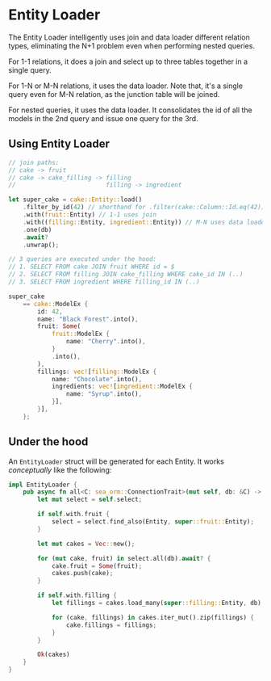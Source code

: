 # Entity Loader

The Entity Loader intelligently uses join and data loader different relation types, eliminating the N+1 problem even when performing nested queries.

For 1-1 relations, it does a join and select up to three tables together in a single query.

For 1-N or M-N relations, it uses the data loader. Note that, it's a single query even for M-N relation, as the junction table will be joined.

For nested queries, it uses the data loader. It consolidates the id of all the models in the 2nd query and issue one query for the 3rd.

## Using Entity Loader

```rust
// join paths:
// cake -> fruit
// cake -> cake_filling -> filling
//                         filling -> ingredient

let super_cake = cake::Entity::load()
    .filter_by_id(42) // shorthand for .filter(cake::Column::Id.eq(42))
    .with(fruit::Entity) // 1-1 uses join
    .with((filling::Entity, ingredient::Entity)) // M-N uses data loader
    .one(db)
    .await?
    .unwrap();

// 3 queries are executed under the hood:
// 1. SELECT FROM cake JOIN fruit WHERE id = $
// 2. SELECT FROM filling JOIN cake_filling WHERE cake_id IN (..)
// 3. SELECT FROM ingredient WHERE filling_id IN (..)

super_cake
    == cake::ModelEx {
        id: 42,
        name: "Black Forest".into(),
        fruit: Some(
            fruit::ModelEx {
                name: "Cherry".into(),
            }
            .into(),
        ),
        fillings: vec![filling::ModelEx {
            name: "Chocolate".into(),
            ingredients: vec![ingredient::ModelEx {
                name: "Syrup".into(),
            }],
        }],
    };
```

## Under the hood

An `EntityLoader` struct will be generated for each Entity. It works *conceptually* like the following:

```rust
impl EntityLoader {
    pub async fn all<C: sea_orm::ConnectionTrait>(mut self, db: &C) -> Result<Vec<Model>, DbErr> {
        let mut select = self.select;

        if self.with.fruit {
            select = select.find_also(Entity, super::fruit::Entity);
        }

        let mut cakes = Vec::new();

        for (mut cake, fruit) in select.all(db).await? {
            cake.fruit = Some(fruit);
            cakes.push(cake);
        }

        if self.with.filling {
            let fillings = cakes.load_many(super::filling::Entity, db).await?;

            for (cake, fillings) in cakes.iter_mut().zip(fillings) {
                cake.fillings = fillings;
            }
        }

        Ok(cakes)
    }
}
```